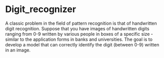 # Digit_recognizer
A classic problem in the field of pattern recognition is that of handwritten digit recognition. Suppose that you have images of handwritten digits ranging from 0-9 written by various people in boxes of a specific size - similar to the application forms in banks and universities.     The goal is to develop a model that can correctly identify the digit (between 0-9) written in an image. 
